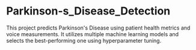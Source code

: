 # Parkinson-s_Disease_Detection
This project predicts Parkinson's Disease using patient health metrics and voice measurements. It utilizes multiple machine learning models and selects the best-performing one using hyperparameter tuning.
